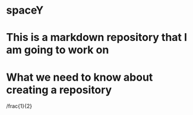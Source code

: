 # spaceY
# This is a markdown repository that I am going to work on
# What we need to know about creating a repository
/frac{1}{2}
